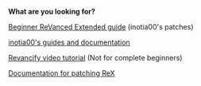**What are you looking for?**

[Beginner ReVanced Extended guide](https://www.reddit.com/r/revancedextended/comments/1hs3w12/revanced_extended_guide_for_beginners/) (inotia00's patches)

[inotia00's guides and documentation](https://github.com/inotia00/revanced-documentation#readme)

[Revancify video tutorial](https://www.reddit.com/r/revancedextended/comments/1edzyhb/guide_for_getting_started_with_revancify/) (Not for complete beginners)

[Documentation for patching ReX](https://github.com/YT-Advanced/revanced-documentation)